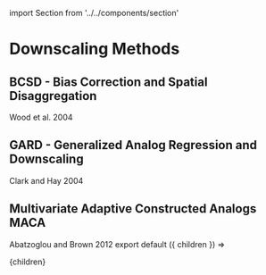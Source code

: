 import Section from '../../components/section'

# Downscaling Methods

## BCSD - Bias Correction and Spatial Disaggregation

Wood et al. 2004

## GARD - Generalized Analog Regression and Downscaling

Clark and Hay 2004

## Multivariate Adaptive Constructed Analogs MACA

Abatzoglou and Brown 2012
export default ({ children }) => <Section name='Downscaling Methods'>{children}</Section>
